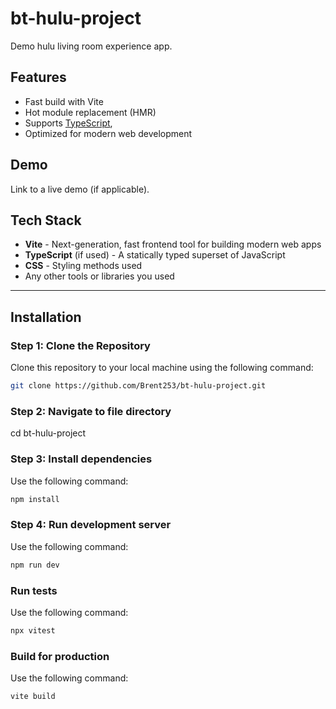 # bt-hulu-project
Demo hulu living room experience app. 

## Features

- Fast build with Vite
- Hot module replacement (HMR)
- Supports [TypeScript](https://www.typescriptlang.org/), 
- Optimized for modern web development

## Demo

Link to a live demo (if applicable).

## Tech Stack

- **Vite** - Next-generation, fast frontend tool for building modern web apps
- **TypeScript** (if used) - A statically typed superset of JavaScript
- **CSS** - Styling methods used
- Any other tools or libraries you used

---

## Installation

### Step 1: Clone the Repository

Clone this repository to your local machine using the following command:

```bash
git clone https://github.com/Brent253/bt-hulu-project.git
```
### Step 2: Navigate to file directory
cd bt-hulu-project

### Step 3: Install dependencies
Use the following command:
```bash
npm install
```
### Step 4: Run development server
Use the following command:
```bash
npm run dev
```

### Run tests
Use the following command:
```bash
npx vitest
```

### Build for production
Use the following command:
```bash
vite build
```